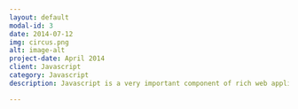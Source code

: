 ```yaml
---
layout: default
modal-id: 3
date: 2014-07-12
img: circus.png
alt: image-alt
project-date: April 2014
client: Javascript
category: Javascript
description: Javascript is a very important component of rich web applications. Learn how to leverage its power to create amazing user experience for your users!

---
```

